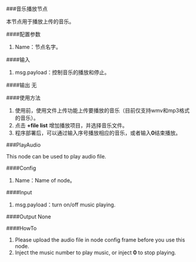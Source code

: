 ###音乐播放节点

本节点用于播放上传的音乐。

####配置参数
1. Name：节点名字。

####输入
1. msg.payload：控制音乐的播放和停止。

####输出
无

####使用方法
1. 使用前，使用文件上传功能上传要播放的音乐（目前仅支持wmv和mp3格式的音乐）。
2. 点击 **+file list** 增加播放项目，并选择音乐文件。
3. 程序部署后，可以通过输入序号播放相应的音乐，或者输入**0**结束播放。

###PlayAudio

This node can be used to play audio file.

####Config
1. Name：Name of node。

####Input
1. msg.payload：turn on/off music playing.

####Output
None

####HowTo
1. Please upload the audio file in node config frame before you use this node.
2. Inject the music number to play music, or inject **0** to stop playing.